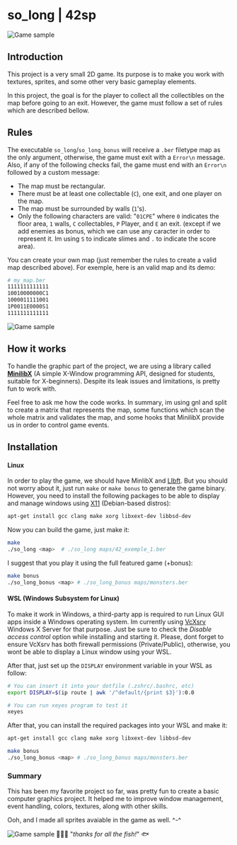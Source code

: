 # **so_long | 42sp**
![Game sample](assets/exemple2.gif)

## Introduction
This project is a very small 2D game. Its purpose is to make you work with textures, sprites, and some other very basic gameplay elements. 

In this project, the goal is for the player to collect all the collectibles on the map before going to an exit. However, the game must follow a set of rules which are described bellow.

## Rules
The executable `so_long`/`so_long_bonus` will receive a `.ber` filetype map as the only argument, otherwise, the game must exit with a `Error\n` message. Also, if any of the following checks fail, the game must end with an `Error\n` followed by a custom message:
- The map must be rectangular.
- There must be at least one collectable (`C`), one exit, and one player on the map.
- The map must be surrounded by walls (`1`'s).
- Only the following characters are valid: "`01CPE`" where `0` indicates the floor area, `1` walls, `C` collectables, `P` Player, and `E` an exit. (except if we add enemies as bonus, which we can use any caracter in order to represent it. Im using `S` to indicate slimes and `.` to indicate the score area).

You can create your own map (just remember the rules to create a valid map described above). For exemple, here is an valid map and its demo:
```bash
# my_map.ber
1111111111111
10010000000C1
1000011111001
1P0011E0000S1
1111111111111
```
![Game sample](assets/exemple1.gif)


## How it works
To handle the graphic part of the project, we are using a library called **[MinilibX](https://github.com/42Paris/minilibx-linux)** (A simple X-Window programming API, designed for students, suitable for X-beginners). Despite its leak issues and limitations, is pretty fun to work with.

Feel free to ask me how the code works. In summary, im using gnl and split to create a matrix that represents the map, some functions which scan the whole matrix and validates the map, and some hooks that MinilibX provide us in order to control game events.

## Installation
#### **Linux**
In order to play the game, we should have MinlibX and [LIbft](https://github.com/ichmi/libft). But you should not worry about it, just run `make` or `make bonus` to generate the game binary. However, you need to install the following packages to be able to display and manage windows using [X11](https://en.wikipedia.org/wiki/X_Window_System) (Debian-based distros):
```bash
apt-get install gcc clang make xorg libxext-dev libbsd-dev
```

Now you can build the game, just make it:
```bash
make
./so_long <map>  # ./so_long maps/42_exemple_1.ber
```

I suggest that you play it using the full featured game (+bonus):
```bash
make bonus
./so_long_bonus <map> # ./so_long_bonus maps/monsters.ber
```

#### **WSL (Windows Subsystem for Linux)**
To make it work in Windows, a third-party app is required to run Linux GUI apps inside a Windows operating system. Im currently using [VcXsrv](https://sourceforge.net/projects/vcxsrv/) Windows X Server for that purpose. Just be sure to check the _Disable access control_ option while installing and starting it. Please, dont forget to ensure VcXsrv has both firewall permissions (Private/Public), otherwise, you wont be able to display a Linux window using your WSL.

After that, just set up the `DISPLAY` environment variable in your WSL as follow:
```bash
# You can insert it into your dotfile (.zshrc/.bashrc, etc)
export DISPLAY=$(ip route | awk '/^default/{print $3}'):0.0

# You can run xeyes program to test it
xeyes
```

After that, you can install the required packages into your WSL and make it:
```bash
apt-get install gcc clang make xorg libxext-dev libbsd-dev

make bonus
./so_long_bonus <map> # ./so_long_bonus maps/monsters.ber
```

### Summary
This has been my favorite project so far, was pretty fun to create a basic computer graphics project. It helped me to improve window management, event handling, colors, textures, along with other skills.

Ooh, and I made all sprites avaiable in the game as well. ^-^

![Game sample](assets/42exemple.gif)
👨🏻‍🚀 "_thanks for all the fish!_" 🐟